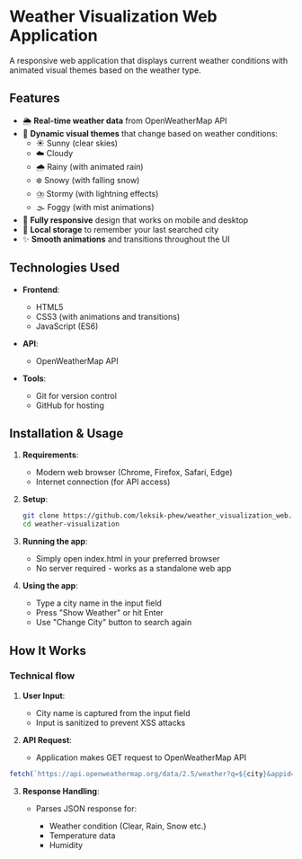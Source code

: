 # Weather Visualization Web Application

A responsive web application that displays current weather conditions with animated visual themes based on the weather type.

## Features

- 🌦 **Real-time weather data** from OpenWeatherMap API
- 🎨 **Dynamic visual themes** that change based on weather conditions:
  - ☀️ Sunny (clear skies)
  - ☁️ Cloudy 
  - 🌧️ Rainy (with animated rain)
  - ❄️ Snowy (with falling snow)
  - ⛈️ Stormy (with lightning effects)
  - 🌫️ Foggy (with mist animations)
- 📱 **Fully responsive** design that works on mobile and desktop
- 💾 **Local storage** to remember your last searched city
- ✨ **Smooth animations** and transitions throughout the UI

## Technologies Used

- **Frontend**:
  - HTML5
  - CSS3 (with animations and transitions)
  - JavaScript (ES6)
  
- **API**:
  - OpenWeatherMap API

- **Tools**:
  - Git for version control
  - GitHub for hosting

## Installation & Usage

1. **Requirements**:
   - Modern web browser (Chrome, Firefox, Safari, Edge)
   - Internet connection (for API access)

2. **Setup**:
   ```bash
   git clone https://github.com/leksik-phew/weather_visualization_web.git
   cd weather-visualization
   ```
3. **Running the app**:
   - Simply open index.html in your preferred browser
   - No server required - works as a standalone web app

4. **Using the app**:
   - Type a city name in the input field
   - Press "Show Weather" or hit Enter
   - Use "Change City" button to search again

## How It Works
### Technical flow

1. **User Input**:
   - City name is captured from the input field
   - Input is sanitized to prevent XSS attacks

2. **API Request**:
   - Application makes GET request to OpenWeatherMap API
  ```javascript
  fetch(`https://api.openweathermap.org/data/2.5/weather?q=${city}&appid=${apiKey}&units=metric`)
  ```

3. **Response Handling**:
   - Parses JSON response for:
      
     - Weather condition (Clear, Rain, Snow etc.)
     - Temperature data
     - Humidity
